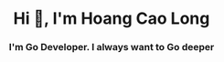 <h1 align="center">Hi 👋, I'm Hoang Cao Long </h1>
<h3 align="center">I'm Go Developer. I always want to Go deeper</h3>
